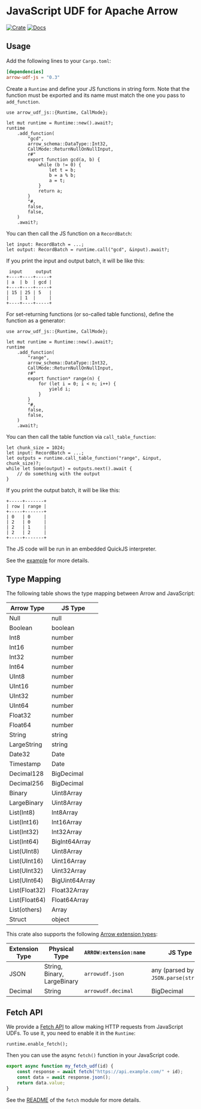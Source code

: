 # JavaScript UDF for Apache Arrow

[![Crate](https://img.shields.io/crates/v/arrow-udf-js.svg)](https://crates.io/crates/arrow-udf-js)
[![Docs](https://docs.rs/arrow-udf-js/badge.svg)](https://docs.rs/arrow-udf-js)

## Usage

Add the following lines to your `Cargo.toml`:

```toml
[dependencies]
arrow-udf-js = "0.3"
```

Create a `Runtime` and define your JS functions in string form.
Note that the function must be exported and its name must match the one you pass to `add_function`.

```rust,ignore
use arrow_udf_js::{Runtime, CallMode};

let mut runtime = Runtime::new().await?;
runtime
    .add_function(
        "gcd",
        arrow_schema::DataType::Int32,
        CallMode::ReturnNullOnNullInput,
        r#"
        export function gcd(a, b) {
            while (b != 0) {
                let t = b;
                b = a % b;
                a = t;
            }
            return a;
        }
        "#,
        false,
        false,
    )
    .await?;
```

You can then call the JS function on a `RecordBatch`:

```rust,ignore
let input: RecordBatch = ...;
let output: RecordBatch = runtime.call("gcd", &input).await?;
```

If you print the input and output batch, it will be like this:

```text
 input     output
+----+----+-----+
| a  | b  | gcd |
+----+----+-----+
| 15 | 25 | 5   |
|    | 1  |     |
+----+----+-----+
```

For set-returning functions (or so-called table functions), define the function as a generator:

```rust,ignore
use arrow_udf_js::{Runtime, CallMode};

let mut runtime = Runtime::new().await?;
runtime
    .add_function(
        "range",
        arrow_schema::DataType::Int32,
        CallMode::ReturnNullOnNullInput,
        r#"
        export function* range(n) {
            for (let i = 0; i < n; i++) {
                yield i;
            }
        }
        "#,
        false,
        false,
    )
    .await?;
```

You can then call the table function via `call_table_function`:

```rust,ignore
let chunk_size = 1024;
let input: RecordBatch = ...;
let outputs = runtime.call_table_function("range", &input, chunk_size)?;
while let Some(output) = outputs.next().await {
    // do something with the output
}
```

If you print the output batch, it will be like this:

```text
+-----+-------+
| row | range |
+-----+-------+
| 0   | 0     |
| 2   | 0     |
| 2   | 1     |
| 2   | 2     |
+-----+-------+
```

The JS code will be run in an embedded QuickJS interpreter.

See the [example](examples/js.rs) for more details.

## Type Mapping

The following table shows the type mapping between Arrow and JavaScript:

| Arrow Type            | JS Type        |
| --------------------- | -------------- |
| Null                  | null           |
| Boolean               | boolean        |
| Int8                  | number         |
| Int16                 | number         |
| Int32                 | number         |
| Int64                 | number         |
| UInt8                 | number         |
| UInt16                | number         |
| UInt32                | number         |
| UInt64                | number         |
| Float32               | number         |
| Float64               | number         |
| String                | string         |
| LargeString           | string         |
| Date32                | Date           |
| Timestamp             | Date           |
| Decimal128            | BigDecimal     |
| Decimal256            | BigDecimal     |
| Binary                | Uint8Array     |
| LargeBinary           | Uint8Array     |
| List(Int8)            | Int8Array      |
| List(Int16)           | Int16Array     |
| List(Int32)           | Int32Array     |
| List(Int64)           | BigInt64Array  |
| List(UInt8)           | Uint8Array     |
| List(UInt16)          | Uint16Array    |
| List(UInt32)          | Uint32Array    |
| List(UInt64)          | BigUint64Array |
| List(Float32)         | Float32Array   |
| List(Float64)         | Float64Array   |
| List(others)          | Array          |
| Struct                | object         |

This crate also supports the following [Arrow extension types](https://arrow.apache.org/docs/format/Columnar.html#extension-types):

| Extension Type | Physical Type               | `ARROW:extension:name` | JS Type       |
| -------------- | --------------------------- | ---------------------- | ------------- |
| JSON           | String, Binary, LargeBinary | `arrowudf.json`        | any (parsed by `JSON.parse(string)`) |
| Decimal        | String                      | `arrowudf.decimal`     | BigDecimal    |

## Fetch API

We provide a [Fetch API](https://developer.mozilla.org/en-US/docs/Web/API/Fetch_API) to allow making HTTP requests from JavaScript UDFs. To use it, you need to enable it in the `Runtime`:

```rust,ignore
runtime.enable_fetch();
```

Then you can use the async `fetch()` function in your JavaScript code.

```js
export async function my_fetch_udf(id) {
    const response = await fetch("https://api.example.com/" + id);
    const data = await response.json();
    return data.value;
}
```

See the [README](src/fetch/README.md) of the `fetch` module for more details.
